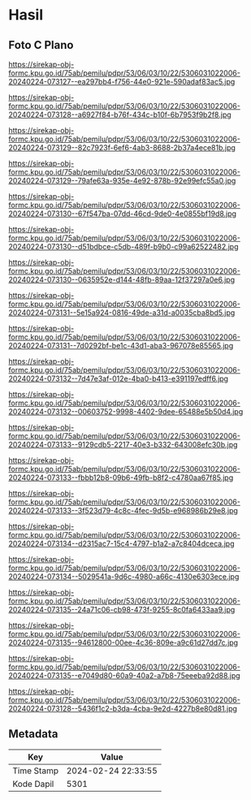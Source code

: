 # Hasil

## Foto C Plano

https://sirekap-obj-formc.kpu.go.id/75ab/pemilu/pdpr/53/06/03/10/22/5306031022006-20240224-073127--ea297bb4-f756-44e0-921e-590adaf83ac5.jpg

https://sirekap-obj-formc.kpu.go.id/75ab/pemilu/pdpr/53/06/03/10/22/5306031022006-20240224-073128--a6927f84-b76f-434c-b10f-6b7953f9b2f8.jpg

https://sirekap-obj-formc.kpu.go.id/75ab/pemilu/pdpr/53/06/03/10/22/5306031022006-20240224-073129--82c7923f-6ef6-4ab3-8688-2b37a4ece81b.jpg

https://sirekap-obj-formc.kpu.go.id/75ab/pemilu/pdpr/53/06/03/10/22/5306031022006-20240224-073129--79afe63a-935e-4e92-878b-92e99efc55a0.jpg

https://sirekap-obj-formc.kpu.go.id/75ab/pemilu/pdpr/53/06/03/10/22/5306031022006-20240224-073130--67f547ba-07dd-46cd-9de0-4e0855bf19d8.jpg

https://sirekap-obj-formc.kpu.go.id/75ab/pemilu/pdpr/53/06/03/10/22/5306031022006-20240224-073130--d51bdbce-c5db-489f-b9b0-c99a62522482.jpg

https://sirekap-obj-formc.kpu.go.id/75ab/pemilu/pdpr/53/06/03/10/22/5306031022006-20240224-073130--0635952e-d144-48fb-89aa-12f37297a0e6.jpg

https://sirekap-obj-formc.kpu.go.id/75ab/pemilu/pdpr/53/06/03/10/22/5306031022006-20240224-073131--5e15a924-0816-49de-a31d-a0035cba8bd5.jpg

https://sirekap-obj-formc.kpu.go.id/75ab/pemilu/pdpr/53/06/03/10/22/5306031022006-20240224-073131--7d0292bf-be1c-43d1-aba3-967078e85565.jpg

https://sirekap-obj-formc.kpu.go.id/75ab/pemilu/pdpr/53/06/03/10/22/5306031022006-20240224-073132--7d47e3af-012e-4ba0-b413-e391197edff6.jpg

https://sirekap-obj-formc.kpu.go.id/75ab/pemilu/pdpr/53/06/03/10/22/5306031022006-20240224-073132--00603752-9998-4402-9dee-65488e5b50d4.jpg

https://sirekap-obj-formc.kpu.go.id/75ab/pemilu/pdpr/53/06/03/10/22/5306031022006-20240224-073133--9129cdb5-2217-40e3-b332-643008efc30b.jpg

https://sirekap-obj-formc.kpu.go.id/75ab/pemilu/pdpr/53/06/03/10/22/5306031022006-20240224-073133--fbbb12b8-09b6-49fb-b8f2-c4780aa67f85.jpg

https://sirekap-obj-formc.kpu.go.id/75ab/pemilu/pdpr/53/06/03/10/22/5306031022006-20240224-073133--3f523d79-4c8c-4fec-9d5b-e968986b29e8.jpg

https://sirekap-obj-formc.kpu.go.id/75ab/pemilu/pdpr/53/06/03/10/22/5306031022006-20240224-073134--d2315ac7-15c4-4797-b1a2-a7c8404dceca.jpg

https://sirekap-obj-formc.kpu.go.id/75ab/pemilu/pdpr/53/06/03/10/22/5306031022006-20240224-073134--5029541a-9d6c-4980-a66c-4130e6303ece.jpg

https://sirekap-obj-formc.kpu.go.id/75ab/pemilu/pdpr/53/06/03/10/22/5306031022006-20240224-073135--24a71c06-cb98-473f-9255-8c0fa6433aa9.jpg

https://sirekap-obj-formc.kpu.go.id/75ab/pemilu/pdpr/53/06/03/10/22/5306031022006-20240224-073135--94612800-00ee-4c36-809e-a9c61d27dd7c.jpg

https://sirekap-obj-formc.kpu.go.id/75ab/pemilu/pdpr/53/06/03/10/22/5306031022006-20240224-073135--e7049d80-60a9-40a2-a7b8-75eeeba92d88.jpg

https://sirekap-obj-formc.kpu.go.id/75ab/pemilu/pdpr/53/06/03/10/22/5306031022006-20240224-073128--5436f1c2-b3da-4cba-9e2d-4227b8e80d81.jpg


## Metadata

| Key        | Value               |
| ---------- | ------------------- |
| Time Stamp | 2024-02-24 22:33:55 |
| Kode Dapil | 5301                |



